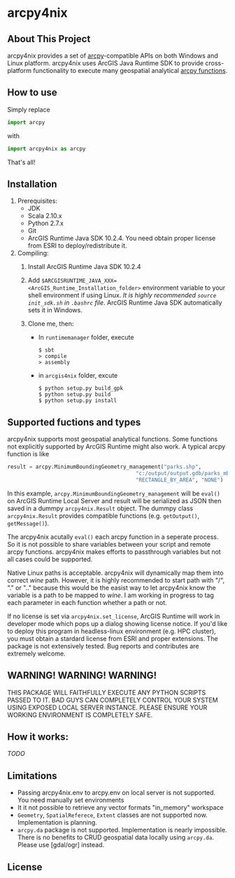 arcpy4nix
===================

## About This Project ##
arcpy4nix provides a set of [arcpy](http://desktop.arcgis.com/en/arcmap/10.3/analyze/arcpy/what-is-arcpy-.htm)-compatible APIs on both Windows and Linux platform.
arcpy4nix uses ArcGIS Java Runtime SDK to provide cross-platform functionality to execute many geospatial analytical [arcpy functions](https://developers.arcgis.com/java/guide/local-server-geoprocessing-tools-support.htm).

## How to use
Simply replace
```Python
import arcpy
```
with
```Python
import arcpy4nix as arcpy
```
That's all!

## Installation
1. Prerequisites:
 	- JDK
 	- Scala 2.10.x
 	- Python 2.7.x
 	- Git
	- ArcGIS Runtime Java SDK 10.2.4. You need obtain proper license from ESRI to deploy/redistribute it.
2. Compiling:
 	1. Install ArcGIS Runtime Java SDK 10.2.4

	2. Add `$ARCGISRUNTIME_JAVA_XXX=<ArcGIS_Runtime_Installation_folder>` environment variable to your shell environment if using Linux. *It is highly recommended `source init_sdk.sh` in `.bashrc` file*. ArcGIS Runtime Java SDK automatically sets it in Windows.

	3. Clone me, then:
		- In `runtimemanager` folder, execute
			```
			$ sbt
			> compile
			> assembly
			```
		- in `arcgis4nix` folder, excute
			```
			$ python setup.py build_gpk
			$ python setup.py build
			$ python setup.py install
			```

## Supported fuctions and types
arcpy4nix supports most geospatial analytical functions. Some functions not explicitly supported by ArcGIS Runtime might also work. A typical arcpy function is like
```python
result = arcpy.MinimumBoundingGeometry_management("parks.shp",
                                         "c:/output/output.gdb/parks_mbg",
                                         "RECTANGLE_BY_AREA", "NONE")
```
In this example, `arcpy.MinimumBoundingGeometry_management` will be `eval()` on ArcGIS Runtime Local Server and result will be serialized as JSON then saved in a dummpy `arcpy4nix.Result` object. The dummpy class `arcpy4nix.Result` provides compatible functions (e.g. `getOutput()`, `getMessage()`).

The arcpy4nix acutally `eval()` each arcpy function in a seperate process. So it is not possible to share variables between your script and remote arcpy functions. arcpy4nix makes efforts to passthrough variables but not all cases could be supported.

Native Linux paths is acceptable. arcpy4nix will dynamically map them into correct *wine* path. However, it is highly recommended to start path with "/", "." or ".." because this would be the easist way to let arcpy4nix know the variable is a path to be mapped to *wine*. I am working in progress to tag each parameter in each function whether a path or not.

If no license is set via `arcpy4nix.set_license`, ArcGIS Runtime will work in developer mode which pops up a dialog showing license notice. If you'd like to deploy this program in headless-linux environment (e.g. HPC cluster), you must obtain a stardard license from ESRI and proper extensions.
The package is not extensively tested. Bug reports and contributes are extremely welcome.


## WARNING! WARNING! WARNING!
THIS PACKAGE WILL FAITHFULLY EXECUTE ANY PYTHON SCRIPTS PASSED TO IT. BAD GUYS CAN COMPLETELY CONTROL YOUR SYSTEM USING EXPOSED LOCAL SERVER INSTANCE. PLEASE ENSURE YOUR WORKING ENVIRONMENT IS COMPLETELY SAFE.

## How it works:
*TODO*

## Limitations
- Passing arcpy4nix.env to arcpy.env on local server is not supported. You need manually set environments
- It it not possible to retrieve any vector formats "in_memory" workspace
- `Geometry`, `SpatialReferece`, `Extent` classes are not supported now. Implementation is planning.
- `arcpy.da` package is not supported. Implementation is nearly impossible. There is no benefits to CRUD geospatial data locally using `arcpy.da`. Please use [gdal/ogr] instead.

## License



